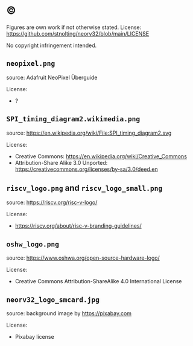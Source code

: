 # :copyright:

Figures are own work if not otherwise stated. License: https://github.com/stnolting/neorv32/blob/main/LICENSE

No copyright infringement intended.


## `neopixel.png`

source: Adafruit NeoPixel Überguide

License:
* ?

## `SPI_timing_diagram2.wikimedia.png`

source: https://en.wikipedia.org/wiki/File:SPI_timing_diagram2.svg

License:
* Creative Commons: https://en.wikipedia.org/wiki/Creative_Commons
* Attribution-Share Alike 3.0 Unported: https://creativecommons.org/licenses/by-sa/3.0/deed.en

## `riscv_logo.png` and `riscv_logo_small.png`

source: https://riscv.org/risc-v-logo/

License:
* https://riscv.org/about/risc-v-branding-guidelines/

## `oshw_logo.png`

source: https://www.oshwa.org/open-source-hardware-logo/

License:
* Creative Commons Attribution-ShareAlike 4.0 International License

## `neorv32_logo_smcard.jpg`

source: background image by https://pixabay.com

License:
* Pixabay license
